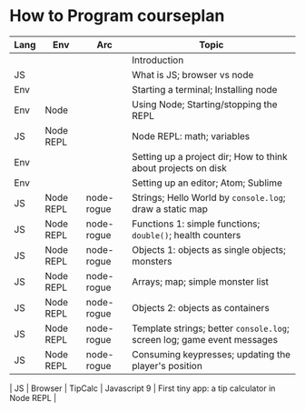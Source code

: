 # How to Program courseplan

| Lang | Env | Arc | Topic |
|------|-----|-----|-------|
| | | | Introduction |
| JS | | | What is JS; browser vs node | 
| Env | | | Starting a terminal; Installing node |
| Env | Node | | Using Node; Starting/stopping the REPL |
| JS | Node REPL | | Node REPL: math; variables | 
| Env | | | Setting up a project dir; How to think about projects on disk |
| Env | | | Setting up an editor; Atom; Sublime |
| JS | Node REPL | node-rogue | Strings; Hello World by `console.log`; draw a static map | 
| JS | Node REPL | node-rogue | Functions 1: simple functions; `double()`; health counters | 
| JS | Node REPL | node-rogue | Objects 1: objects as single objects; monsters |
| JS | Node REPL | node-rogue | Arrays; map; simple monster list |
| JS | Node REPL | node-rogue | Objects 2: objects as containers |
| JS | Node REPL | node-rogue | Template strings; better `console.log`; screen log; game event messages | 
| JS | Node REPL | node-rogue | Consuming keypresses; updating the player's position | 



| JS | Browser | TipCalc | Javascript 9 | First tiny app: a tip calculator in Node REPL | 
